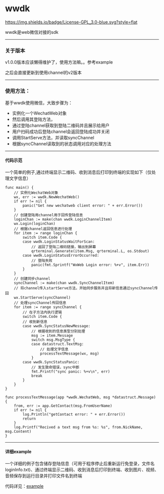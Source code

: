 # wwdk

https://img.shields.io/badge/License-GPL_3.0-blue.svg?style=flat

wwdk是web微信对接的sdk

---

### 关于版本

v1.0.0版本应该懒得维护了，使用方法嘛。。参考example

之后会直接更新到使用channel的v2版本

---

### 使用方法：

基于wwdk使用微信，大致步骤为：
- 实例化一个WechatWeb对象
- 然后调用其登陆方法，
- 通过登陆channel获取到登陆二维码并且展示给用户
- 用户扫码成功后登陆channel会返回登陆成功并关闭
- 调用StartServe方法，并读取syncChannel
- 根据syncChannel读取到的状态调用对应的处理方法

---

#### 代码示范

一个简单的例子,通过终端显示二维码、收到消息后打印到终端的实现如下（仅处理文字信息）

``` golang
func main() {
	// 实例化WechatWeb对象
	wx, err := wwdk.NewWechatWeb()
	if err != nil {
		panic("Get new wechatweb client error: " + err.Error())
	}
	// 创建登陆用channel用于回传登陆信息
	loginChan := make(chan wwdk.LoginChannelItem)
	wx.Login(loginChan)
	// 根据channel返回信息进行处理
	for item := range loginChan {
		switch item.Code {
		case wwdk.LoginStatusWaitForScan:
			// 返回了登陆二维码链接，输出到屏幕
			qrterminal.Generate(item.Msg, qrterminal.L, os.Stdout)
		case wwdk.LoginStatusErrorOccurred:
			// 登陆失败
			panic(fmt.Sprintf("WxWeb Login error: %+v", item.Err))
		}
	}
	// 创建同步channel
	syncChannel := make(chan wwdk.SyncChannelItem)
	// 将channel传入startServe方法，开始同步服务并且将新信息通过syncChannel传回
	wx.StartServe(syncChannel)
	// 处理syncChannel传回信息
	for item := range syncChannel {
		// 在子方法内执行逻辑
		switch item.Code {
		// 收到新信息
		case wwdk.SyncStatusNewMessage:
			// 根据收到的信息类型分别处理
			msg := item.Message
			switch msg.MsgType {
			case datastruct.TextMsg:
				// 处理文字信息
				processTextMessage(wx, msg)
			}
		case wwdk.SyncStatusPanic:
			// 发生致命错误，sync中断
			fmt.Printf("sync panic: %+v\n", err)
			break
		}
	}
}

func processTextMessage(app *wwdk.WechatWeb, msg *datastruct.Message) {
	from, err := app.GetContact(msg.FromUserName)
	if err != nil {
		log.Println("getContact error: " + err.Error())
		return
	}
	log.Printf("Recived a text msg from %s: %s", from.NickName, msg.Content)
}
```

---

#### 详细example

一个详细的例子包含储存登陆信息（可用于程序停止后重新运行免登录，文件名loginInfo.txt)、通过终端显示二维码、收到消息后打印到终端、收到图片、视频、音频保存到运行目录并打印文件名到终端

代码详见：[example](https://github.com/iKuiki/wwdk/blob/master/example/main.go)
